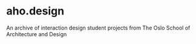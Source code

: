 # aho.design
An archive of interaction design student projects from The Oslo School of Architecture and Design
